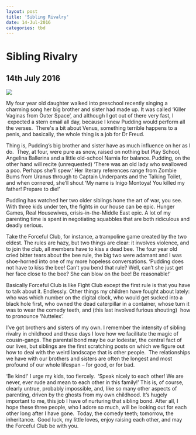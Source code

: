 ```yaml
---
layout: post
title: 'Sibling Rivalry'
date: 14-Jul-2016
categories: tbd
---
```


# Sibling Rivalry

## 14th July 2016

<p This post was first published in Practical Parenting Magazine,   June 2016 (but the children were playing Forceful Club only yesterday. The battle over kissing the dead-bee continues.They are SUCH WEIRDOS.  I blame their father)</p>

<img src="http://i.dailymail.co.uk/i/pix/2013/08/27/article-2402398-1B78EA4B000005DC-912_634x456.jpg" />

My four year old daughter walked into preschool recently singing a charming song her big brother and sister had made up. It was called ‘Killer Vaginas from Outer Space’,   and although I got out of there very fast, I  expected a stern email all day, because I knew Pudding would perform all the verses.  There's a bit about Venus, something terrible happens to a penis, and basically, the whole thing is a job for Dr Freud.

Thing is, Pudding’s big brother and sister have as much influence on her as I do.  They, at four, were pure as snow, raised on nothing but Play School, Angelina Ballerina and a little old-school Narnia for balance. Pudding, on the other hand will recite (unrequested) ‘There was an old lady who swallowed a poo. Perhaps she’ll spew.’ Her literary references range from Zombie Bums from Uranus through to Captain Underpants and the Talking Toilet, and when cornered, she’ll shout ‘My name is Inigo Montoya! You killed my father! Prepare to die!’

Pudding has watched her two older siblings hone the art of war, you see. With three kids under ten, the fights in our house can be epic. Hunger Games, Real Housewives, crisis-in-the-Middle East epic. A lot of my parenting time is spent in negotiating squabbles that are both ridiculous and deadly serious.

Take the Forceful Club, for instance, a trampoline game created by the two eldest. The rules are hazy, but two things are clear: it involves violence, and to join the club, all members have to kiss a dead bee. The four year old cried bitter tears about the bee rule, the big two were adamant and I was shoe-horned into one of my more hopeless conversations. ‘Pudding does not have to kiss the bee! Can’t you bend that rule? Well, can’t she just get her face close to the bee? She can blow on the bee! Be reasonable!’

Basically Forceful Club is like Fight Club except the first rule is that you have to talk about it. Endlessly. Other things my children have fought about lately: who was which number on the digital clock, who would get sucked into a black hole first, who owned the dead caterpillar in a container, whose turn it was to wear the comedy teeth, and (this last involved furious shouting)  how to pronounce ‘Nuttelex’.

I’ve got brothers and sisters of my own. I remember the intensity of sibling rivalry in childhood and these days I love how we facilitate the magic of cousin-gangs. The parental bond may be our lodestar, the central fact of our lives, but siblings are the first scratching posts on which we figure out how to deal with the weird landscape that is other people.  The relationships we have with our brothers and sisters are often the longest and most profound of our whole lifespan – for good, or for bad.

‘Be kind!’ I urge my kids, too fiercely.  ‘Speak nicely to each other! We are never, ever rude and mean to each other in this family!’ This is, of course, clearly untrue, probably impossible, and, like so many other aspects of parenting, driven by the ghosts from my own childhood. It’s hugely important to me, this job I have of nurturing that sibling bond. After all, I hope these three people, who I adore so much, will be looking out for each other long after I have gone.  Today, the comedy teeth; tomorrow, the inheritance.  Good luck, my little loves, enjoy raising each other, and may the Forceful Club be with you.
